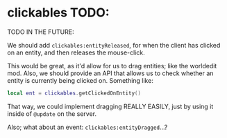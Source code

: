 

# clickables TODO:


TODO IN THE FUTURE:

We should add `clickables:entityReleased`, 
for when the client has clicked on an entity, 
and then releases the mouse-click.

This would be great, as it'd allow for us to drag entities;
like the worldedit mod.
Also, we should provide an API that allows us to check whether an entity
is currently being clicked on.
Something like:
```lua
local ent = clickables.getClickedOnEntity()
```
That way, we could implement dragging REALLY EASILY,
just by using it inside of `@update` on the server.

Also; what about an event: `clickables:entityDragged`...?

